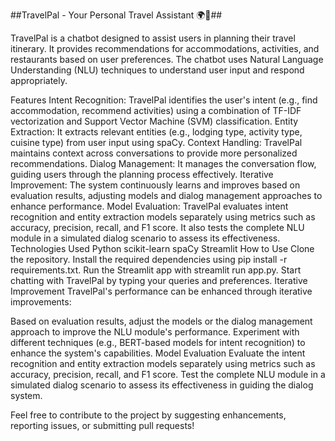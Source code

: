 ##TravelPal - Your Personal Travel Assistant 🌍🧳##

TravelPal is a chatbot designed to assist users in planning their travel itinerary. It provides recommendations for accommodations, activities, and restaurants based on user preferences. The chatbot uses Natural Language Understanding (NLU) techniques to understand user input and respond appropriately.

Features
Intent Recognition: TravelPal identifies the user's intent (e.g., find accommodation, recommend activities) using a combination of TF-IDF vectorization and Support Vector Machine (SVM) classification.
Entity Extraction: It extracts relevant entities (e.g., lodging type, activity type, cuisine type) from user input using spaCy.
Context Handling: TravelPal maintains context across conversations to provide more personalized recommendations.
Dialog Management: It manages the conversation flow, guiding users through the planning process effectively.
Iterative Improvement: The system continuously learns and improves based on evaluation results, adjusting models and dialog management approaches to enhance performance.
Model Evaluation: TravelPal evaluates intent recognition and entity extraction models separately using metrics such as accuracy, precision, recall, and F1 score. It also tests the complete NLU module in a simulated dialog scenario to assess its effectiveness.
Technologies Used
Python
scikit-learn
spaCy
Streamlit
How to Use
Clone the repository.
Install the required dependencies using pip install -r requirements.txt.
Run the Streamlit app with streamlit run app.py.
Start chatting with TravelPal by typing your queries and preferences.
Iterative Improvement
TravelPal's performance can be enhanced through iterative improvements:

Based on evaluation results, adjust the models or the dialog management approach to improve the NLU module's performance.
Experiment with different techniques (e.g., BERT-based models for intent recognition) to enhance the system's capabilities.
Model Evaluation
Evaluate the intent recognition and entity extraction models separately using metrics such as accuracy, precision, recall, and F1 score. Test the complete NLU module in a simulated dialog scenario to assess its effectiveness in guiding the dialog system.

Feel free to contribute to the project by suggesting enhancements, reporting issues, or submitting pull requests!

